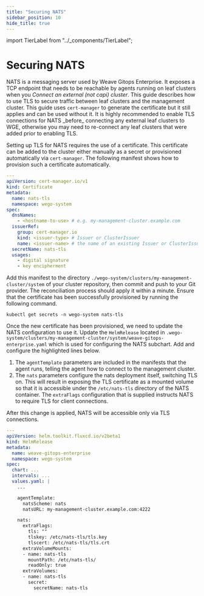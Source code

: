 ```yaml
---
title: "Securing NATS"
sidebar_position: 10
hide_title: true
---
```


import TierLabel from "../\_components/TierLabel";

# Securing NATS <TierLabel tiers="enterprise" />

NATS is a messaging server used by Weave Gitops Enterprise. It exposes a TCP endpoint that needs to be reachable by agents running on leaf clusters when you _Connect an external (not capi) cluster_. This guide describes how to use TLS to secure traffic between leaf clusters and the management cluster. This guide uses `cert-manager` to generate the certificate but it still applies and can be used without it. It is highly recommended to enable TLS connections for NATS \_before\_ connecting any external leaf clusters to WGE, otherwise you may need to re-connect any leaf clusters that were added prior to enabling TLS.

Setting up TLS for NATS requires the use of a certificate. This certificate can be added to the cluster either manually as a secret or provisioned automatically via `cert-manager`. The following manifest shows how to provision such a certificate automatically.

```yaml title=".wego-system/clusters/my-management-cluster/system/nats-cert.yaml"
---
apiVersion: cert-manager.io/v1
kind: Certificate
metadata:
  name: nats-tls
  namespace: wego-system
spec:
  dnsNames:
    - <hostname-to-use> # e.g. my-management-cluster.example.com
  issuerRef:
    group: cert-manager.io
    kind: <issuer-type> # Issuer or ClusterIssuer
    name: <issuer-name> # the name of an existing Issuer or ClusterIssuer
  secretName: nats-tls
  usages:
    - digital signature
    - key encipherment
```

Add this manifest to the directory `./wego-system/clusters/my-management-cluster/system` of your cluster repository, then commit and push to your Git provider. The reconciliation process should apply it within a minute. Ensure that the certificate has been successfully provisioned by running the following command.

```console
kubectl get secrets -n wego-system nats-tls
```

Once the new certificate has been provisioned, we need to update the NATS configuration to use it. Update the `HelmRelease` located in `.wego-system/clusters/my-management-cluster/system/weave-gitops-enterprise.yaml` which is used for configuring the NATS subchart. Add and configure the highlighted lines below.

1. The `agentTemplate` parameters are included in the manifests that the agent runs, telling the agent how to connect to the management cluster.
2. The `nats` parameters configure the nats deployment itself, switching TLS on. This will result in exposing the TLS certificate as a mounted volume so that it is accessible under the `/etc/nats-tls` directory of the NATS container. The `extraFlags` configuration that is supplied instructs NATS to require TLS for client connections.

After this change is applied, NATS will be accessible only via TLS connections.

```yaml {13-15,17-29} title=".wego-system/clusters/my-management-cluster/system/weave-gitops-enterprise.yaml"
---
apiVersion: helm.toolkit.fluxcd.io/v2beta1
kind: HelmRelease
metadata:
  name: weave-gitops-enterprise
  namespace: wego-system
spec:
  chart: ...
  intervals: ...
  values.yaml: |
    ...

    agentTemplate:
      natsScheme: nats
      natsURL: my-management-cluster.example.com:4222

    nats:
      extraFlags:
        tls: ""
        tlskey: /etc/nats-tls/tls.key
        tlscert: /etc/nats-tls/tls.crt
      extraVolumeMounts:
      - name: nats-tls
        mountPath: /etc/nats-tls/
        readOnly: true
      extraVolumes:
      - name: nats-tls
        secret:
          secretName: nats-tls
```
